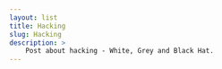 ```yaml
---
layout: list
title: Hacking
slug: Hacking
description: >
    Post about hacking - White, Grey and Black Hat.
---
```




